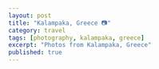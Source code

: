 ```yaml
---
layout: post
title: "Kalampaka, Greece 📷"
category: travel
tags: [photography, kalampaka, greece]
excerpt: "Photos from Kalampaka, Greece"
published: true
---
```

<script src="/assets/js/flickr-gallery.js"></script>
<div class="kalampaka"></div>
<script>
  flickr.addGallery("72157702000369711", ".kalampaka");
</script>
